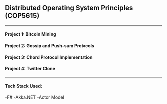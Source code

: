 ## Distributed Operating System Principles (COP5615)
-------

#### Project 1: Bitcoin Mining 


#### Project 2: Gossip and Push-sum Protocols


#### Project 3: Chord Protocol Implementation


#### Project 4: Twitter Clone 


-------

#### Tech Stack Used: 
-F#
-Akka.NET
-Actor Model
